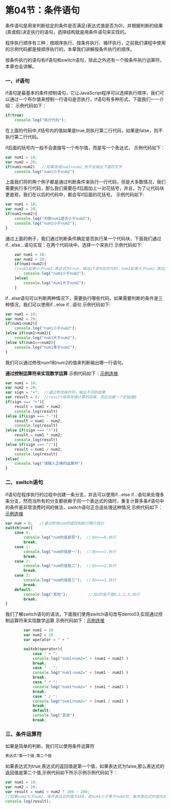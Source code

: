 # 第04节：条件语句

条件语句是用来判断给定的条件是否满足(表达式值是否为0)，并根据判断的结果(真或假)决定执行的语句，选择结构就是用条件语句来实现的。

程序执行顺序有三种：按顺序执行、按条件执行、循环执行，之前我们课程中使用的示例代码都是按顺序执行的，本章我们讲解按条件执行的顺序。

按条件执行的语句有if语句和switch语句，除此之外还有一个按条件执行运算符，本章也会讲解。

### 一、if语句
if语句是最基本的条件控制语句，它让JavaScript程序可以选择执行顺序，我们可以通过一个布尔值来控制一行语句是否执行，if语句有多种形式，下面我们一一介绍：
示例代码如下：

``` js
if(true)  
    console.log("执行代码");
```
在上面的代码中,if括号内的值如果是true,则执行第二行代码，如果是false，则不执行第二行代码。

if后面的括号内一般不会直接写一个布尔值，而是写一个表达式，
示例代码如下：

``` js
var num1 = 10;
var num2 = 20;
if(num1<num2)   //如果改成num1>num2,则不会输出下面的文字
    console.log("num1小于num2")
```

上面我们将的两个例子都是通过判断条件来执行一行代码，但是大多数情况，我们需要执行多行代码，那么我们需要在if后面加上一对花括号，并且，为了让代码块更直观，我们在以后的代码中，都会写if后面的花括号。
示例代码如下:

``` js
var num1 = 10;
var num2 = 20;
if(num1<num2){
    console.log("判断num1是否小于num2");
    console.log("num1小于num2");
} 
```

通过上面的例子，我们通过判断条件确定是否执行某一个代码块，下面我们通过if...else...语句实现：在两个代码块中，选择一个来执行
示例代码如下:

``` js
    var num1 = 10;
    var num2 = 20;
    if(num1<num2){      
    //num1如果小于num2,表达式为true，输出if语句后的代码；num1如果大于num2,表达式为false,输出else语句后的内容
        console.log("num1小于num2");
    }else{
        console.log("num1大于num2");
    }
```

if...else语句可以判断两种情况下，需要执行哪些代码，如果需要判断的条件是三种情况，我们可以使用if...else if...语句
示例代码如下:

``` js
var num1 = 10;
var num2 = 20;
if(num1<num2){
    console.log("num1小于num2");
}else if(num1>num2){
    console.log("num1大于num2");
}else if(num1===num2){
    console.log("num1等于num2");
}
```

我们可以通过修改num1和num2的值来判断输出哪一行语句。

**通过控制运算符来实现数学运算**
示例代码如下：[示例连接](https://github.com/xiaozhoulee/xiaozhou-examples/blob/master/02-JavaScript%E5%85%A5%E9%97%A8/%E7%AC%AC04%E8%8A%82%EF%BC%9A%E6%9D%A1%E4%BB%B6%E8%AF%AD%E5%8F%A5/demo01.html)

``` js
var num1 = 10;
var num2 = 20;
var sign = "+";  //通过修改操作符，输出不同的结果
var result = 0;  //result用来存储计算的结果，现在设置一个初始值0
if(sign === "+"){
    result = num1 + num2;
    console.log(result)
}else if(sign === "-"){
    result = num1 - num2;
    console.log(result)
}else if(sign === "*"){
    result = num1 * num2;
    console.log(result)
}else if(sign === "/"){
    result = num1 / num2;
    console.log(result)
}else{
    console.log("请输入正确的运算符")
}
```

### 二、switch语句

if语句在程序执行的过程中创建一条分支，并且可以使用if...else if...语句来处理多条分支，然而当所有的分支都依赖于同一个表达式的值时，重复计算多条if语句中的条件是非常浪费时间的做法，switch语句正合适处理这种情况
示例代码如下：[示例连接](https://github.com/xiaozhoulee/xiaozhou-examples/blob/master/02-JavaScript%E5%85%A5%E9%97%A8/%E7%AC%AC04%E8%8A%82%EF%BC%9A%E6%9D%A1%E4%BB%B6%E8%AF%AD%E5%8F%A5/demo02.html)

```js
var num = 0;   //通过修改num的值控制执行哪行语句
switch(num){
    case 0:
        console.log("num的值是零");  //当n===0,执行
        break;
    case 1:
        console.log("num的值是一");  //当n===1,执行
        break;
    case 2:
        console.log("num的值是二");  //当n===2,执行
        break;
    case 3:
        console.log("num的值是三");  //当n===3,执行
        break;
    default:                         
        console.log("其他");         //当n的值不是0,1,2,3,执行
        break;
}
```

我们了解switch语句的语法，下面我们使用switch语句改写demo03,实现通过控制运算符来实现数学运算
示例代码如下：[示例连接](https://github.com/xiaozhoulee/xiaozhou-examples/blob/master/02-JavaScript%E5%85%A5%E9%97%A8/%E7%AC%AC04%E8%8A%82%EF%BC%9A%E6%9D%A1%E4%BB%B6%E8%AF%AD%E5%8F%A5/demo03.html)

``` js
        var num1 = 10 
        var num2 = 20
        var operator = " + "

        switch(operator){
            case " + ":
            console.log("num1+num2=" + (num1 + num2) )
            break;
            case " - ":
            console.log("num1-num2=" + (num1 - num2) )
            break;
            case " * ":
            console.log("num1*num2=" + (num1 * num2) )
            break;
            case " / ":
            console.log("num1/num2=" + (num1 / num2) )
            break;
            default:
            console.log("其他")
            break;
```


### 三、条件运算符
如果是简单的判断，我们可以使用条件运算符

``` js
表达式?第一个值:第二个值
```

如果表达式为true,表达式的返回值是第一个值，如果表达式为false,那么表达式的返回值是第二个值,示例代码如下所示示例示例代码如下：

``` js
var num1 = 10;
var num2 = 20;
var result = num1 > num2 ? 100 : 200;
//如果num1大于num2，条件表达式的值为100，若num1小于等于num2时，条件表达式的值为200；
console.log(result);
```


